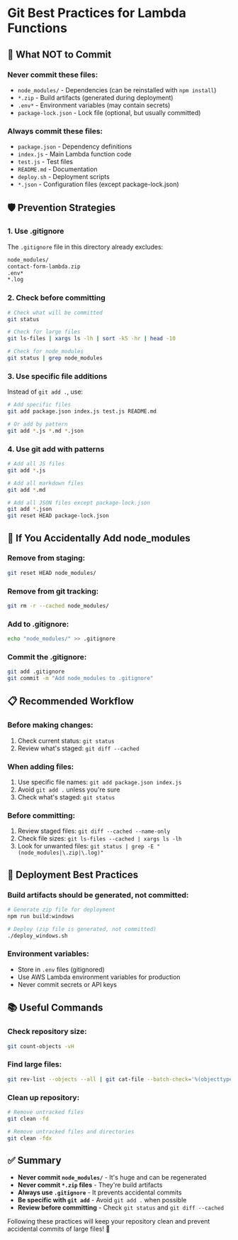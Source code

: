 # Git Best Practices for Lambda Functions

## 🚨 **What NOT to Commit**

### **Never commit these files:**

- `node_modules/` - Dependencies (can be reinstalled with `npm install`)
- `*.zip` - Build artifacts (generated during deployment)
- `.env*` - Environment variables (may contain secrets)
- `package-lock.json` - Lock file (optional, but usually committed)

### **Always commit these files:**

- `package.json` - Dependency definitions
- `index.js` - Main Lambda function code
- `test.js` - Test files
- `README.md` - Documentation
- `deploy.sh` - Deployment scripts
- `*.json` - Configuration files (except package-lock.json)

## 🛡️ **Prevention Strategies**

### **1. Use .gitignore**

The `.gitignore` file in this directory already excludes:

```txt
node_modules/
contact-form-lambda.zip
.env*
*.log
```

### **2. Check before committing**

```bash
# Check what will be committed
git status

# Check for large files
git ls-files | xargs ls -lh | sort -k5 -hr | head -10

# Check for node_modules
git status | grep node_modules
```

### **3. Use specific file additions**

Instead of `git add .`, use:

```bash
# Add specific files
git add package.json index.js test.js README.md

# Or add by pattern
git add *.js *.md *.json
```

### **4. Use git add with patterns**

```bash
# Add all JS files
git add *.js

# Add all markdown files
git add *.md

# Add all JSON files except package-lock.json
git add *.json
git reset HEAD package-lock.json
```

## 🔧 **If You Accidentally Add node_modules**

### **Remove from staging:**

```bash
git reset HEAD node_modules/
```

### **Remove from git tracking:**

```bash
git rm -r --cached node_modules/
```

### **Add to .gitignore:**

```bash
echo "node_modules/" >> .gitignore
```

### **Commit the .gitignore:**

```bash
git add .gitignore
git commit -m "Add node_modules to .gitignore"
```

## 📋 **Recommended Workflow**

### **Before making changes:**

1. Check current status: `git status`
2. Review what's staged: `git diff --cached`

### **When adding files:**

1. Use specific file names: `git add package.json index.js`
2. Avoid `git add .` unless you're sure
3. Check what's staged: `git status`

### **Before committing:**

1. Review staged files: `git diff --cached --name-only`
2. Check file sizes: `git ls-files --cached | xargs ls -lh`
3. Look for unwanted files: `git status | grep -E "(node_modules|\.zip|\.log)"`

## 🚀 **Deployment Best Practices**

### **Build artifacts should be generated, not committed:**

```bash
# Generate zip file for deployment
npm run build:windows

# Deploy (zip file is generated, not committed)
./deploy_windows.sh
```

### **Environment variables:**

- Store in `.env` files (gitignored)
- Use AWS Lambda environment variables for production
- Never commit secrets or API keys

## 📚 **Useful Commands**

### **Check repository size:**

```bash
git count-objects -vH
```

### **Find large files:**

```bash
git rev-list --objects --all | git cat-file --batch-check='%(objecttype) %(objectname) %(objectsize) %(rest)' | sed -n 's/^blob //p' | sort --numeric-sort --key=2 | tail -10
```

### **Clean up repository:**

```bash
# Remove untracked files
git clean -fd

# Remove untracked files and directories
git clean -fdx
```

## ✅ **Summary**

- **Never commit `node_modules/`** - It's huge and can be regenerated
- **Never commit `*.zip` files** - They're build artifacts
- **Always use `.gitignore`** - It prevents accidental commits
- **Be specific with `git add`** - Avoid `git add .` when possible
- **Review before committing** - Check `git status` and `git diff --cached`

Following these practices will keep your repository clean and prevent accidental commits of large files! 🎉
